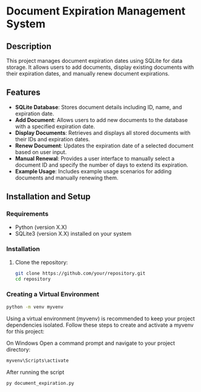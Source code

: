 # Document Expiration Management System
## Description

This project manages document expiration dates using SQLite for data storage. It allows users to add documents, display existing documents with their expiration dates, and manually renew document expirations.

## Features

- **SQLite Database**: Stores document details including ID, name, and expiration date.
- **Add Document**: Allows users to add new documents to the database with a specified expiration date.
- **Display Documents**: Retrieves and displays all stored documents with their IDs and expiration dates.
- **Renew Document**: Updates the expiration date of a selected document based on user input.
- **Manual Renewal**: Provides a user interface to manually select a document ID and specify the number of days to extend its expiration.
- **Example Usage**: Includes example usage scenarios for adding documents and manually renewing them.

## Installation and Setup

### Requirements

- Python (version X.X)
- SQLite3 (version X.X) installed on your system

### Installation

1. Clone the repository:

   ```bash
   git clone https://github.com/your/repository.git
   cd repository

### Creating a Virtual Environment
```bash
python -m venv myvenv
```
Using a virtual environment (myvenv) is recommended to keep your project dependencies isolated. Follow these steps to create and activate a myvenv for this project:

On Windows
Open a command prompt and navigate to your project directory:
```bash
myvenv\Scripts\activate
```
After running the script

```bash
py document_expiration.py
```
